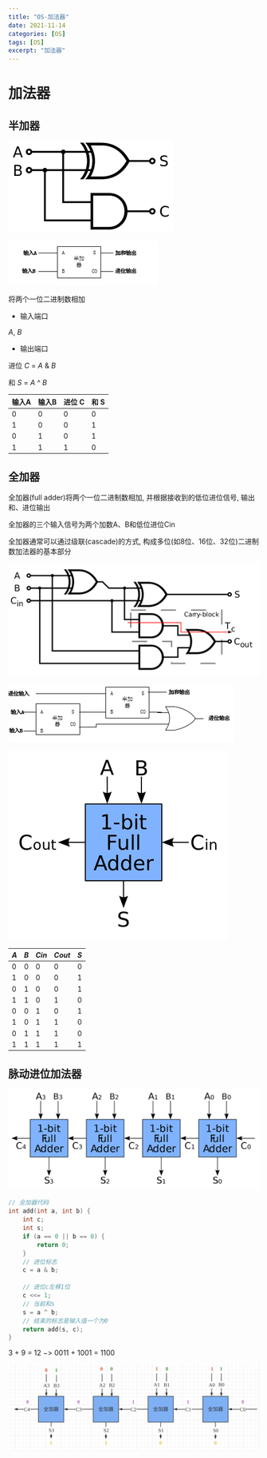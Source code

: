 ```yaml
---
title: "OS-加法器"
date: 2021-11-14
categories: [OS]
tags: [OS]
excerpt: "加法器"
---
```


# 加法器

## 半加器

![](https://raw.githubusercontent.com/dmjcb/SelfImgur/main/20211114_1.png)

![](https://raw.githubusercontent.com/dmjcb/SelfImgur/main/20211114_2.png)

将两个一位二进制数相加

- 输入端口

$A$, $B$

- 输出端口

进位 $C$ = $A$ & $B$

和 $S$ = $A$ ^ $B$

| 输入A | 输入B | 进位 C | 和 S |
| ----- | ----- | ------ | ---- |
| 0     | 0     | 0      | 0    |
| 1     | 0     | 0      | 1    |
| 0     | 1     | 0      | 1    |
| 1     | 1     | 1      | 0    |

## 全加器

全加器(full adder)将两个一位二进制数相加, 并根据接收到的低位进位信号, 输出和、进位输出

全加器的三个输入信号为两个加数A、B和低位进位Cin

全加器通常可以通过级联(cascade)的方式, 构成多位(如8位、16位、32位)二进制数加法器的基本部分

![](https://raw.githubusercontent.com/dmjcb/SelfImgur/main/20211114_3.png)

![](https://raw.githubusercontent.com/dmjcb/SelfImgur/main/20211114_4.png)

![](https://raw.githubusercontent.com/dmjcb/SelfImgur/main/20241114_5.png)

| $A$ | $B$ | $Cin$ | $Cout$ | $S$ |
| --- | --- | ----- | ------ | --- |
| 0   | 0   | 0     | 0      | 0   |
| 1   | 0   | 0     | 0      | 1   |
| 0   | 1   | 0     | 0      | 1   |
| 1   | 1   | 0     | 1      | 0   |
| 0   | 0   | 1     | 0      | 1   |
| 1   | 0   | 1     | 1      | 0   |
| 0   | 1   | 1     | 1      | 0   |
| 1   | 1   | 1     | 1      | 1   |

## 脉动进位加法器

![](https://raw.githubusercontent.com/dmjcb/SelfImgur/main/20241114_6.png)

```c
// 全加器代码
int add(int a, int b) {
    int c;
    int s;
    if (a == 0 || b == 0) {
        return 0;
    }
    // 进位标志
    c = a & b;

    // 进位c左移1位
    c <<= 1;
    // 当前和s
    s = a ^ b;
    // 结束的标志是输入值一个为0
    return add(s, c);
}
```

3 + 9 = 12 $->$ 0011 + 1001 = 1100

![](https://raw.githubusercontent.com/dmjcb/SelfImgur/main/20211114030937.png)
